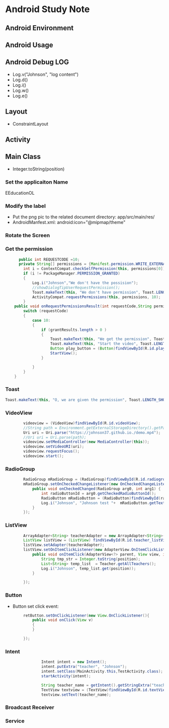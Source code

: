# Android Study Note
## Android Environment

## Android Usage

## Android Debug LOG
- Log.v("Johnson", "log content")
- Log.d()
- Log.i()
- Log.w()
- Log.e()

## Layout
- ConstraintLayout
 
## Activity

## Main Class
- Integer.toString(position)

### Set the applicaiton Name
<string name="app_name">EEducationOL</string>

### Modify the label
- Put the png pic to the related document directory:  app/src/main/res/
- AndroidManfest.xml: android:icon="@mipmap/theme"

### Rotate the Screen
<activity android:name=".VideoActivity" android:screenOrientation="sensor">

### Get the permission
```java
      public int REQUESTCODE =10;
      private String[] permissions = {Manifest.permission.WRITE_EXTERNAL_STORAGE, Manifest.permission.INTERNET};
        int i = ContextCompat.checkSelfPermission(this, permissions[0]);
        if (i != PackageManager.PERMISSION_GRANTED)
        {
            Log.i("Johnson","We don't have the possision");
            //showDialogTipUserRequestPermission();
            Toast.makeText(this, "We don't have permission", Toast.LENGTH_SHORT).show();
            ActivityCompat.requestPermissions(this, permissions, 10);
        }
    public void onRequestPermissionsResult(int requestCode,String permissions[], int[] grantResults) {
        switch (requestCode)
        {
            case 10:
            {
                if (grantResults.length > 0 )
                {
                    Toast.makeText(this, "We get the permission", Toast.LENGTH_SHORT).show();
                    Toast.makeText(this, "Start the video", Toast.LENGTH_SHORT).show();
                    Button play_button = (Button)findViewById(R.id.play_button);
                    StartView();
                }

            }
        }
    }
```

### Toast
```java
Toast.makeText(this, "O, we are given the permission", Toast.LENGTH_SHORT).show();
```
### VideoView
```java
        videoview = (VideoView)findViewById(R.id.videoView);
        //String path = Environment.getExternalStorageDirectory().getPath()+"/demo.mp4";
        Uri uri = Uri.parse("https://johnson37.github.io./demo.mp4");
        //Uri uri = Uri.parse(path);
        videoview.setMediaController(new MediaController(this));
        videoview.setVideoURI(uri);
        videoview.requestFocus();
        videoview.start();
```
### RadioGroup

```java
        RadioGroup mRadioGroup = (RadioGroup)findViewById(R.id.radiogroup);
        mRadioGroup.setOnCheckedChangeListener(new OnCheckedChangeListener(){
            public void onCheckedChanged(RadioGroup arg0, int arg1) {
                int radioButtonId = arg0.getCheckedRadioButtonId();
                RadioButton mRadioButton = (RadioButton)findViewById(radioButtonId);
                Log.i("Johnson", "Johnson test "+  mRadioButton.getText());
            }
        });
```
### ListView

```java
        ArrayAdapter<String> teacherAdapter = new ArrayAdapter<String>(this, android.R.layout.simple_list_item_1, Teacher.getAllTeachers());
        ListView listView = (ListView) findViewById(R.id.teacher_listView);
        listView.setAdapter(teacherAdapter);
        listView.setOnItemClickListener(new AdapterView.OnItemClickListener(){
            public void onItemClick(AdapterView<?> parent, View view, int position, long id){
                String tmp_str = Integer.toString(position);
                List<String> temp_list  = Teacher.getAllTeachers();
                Log.i("Johnson", temp_list.get(position));
            }

        });
```

### Button
- Button set click event:

```java
        retButton.setOnClickListener(new View.OnClickListener(){
            public void onClick(View v)
            {
            }

        });
```
### Intent

```java
                Intent intent = new Intent();
                intent.putExtra("teacher", "Johnson");
                intent.setClass(MainActivity.this,TestActivity.class);
                startActivity(intent);
```
```java
                String teacher_name = getIntent().getStringExtra("teacher");
                TextView textview = (TextView)findViewById(R.id.textView);
                textview.setText(teacher_name);
```

### Broadcast Receiver

### Service